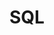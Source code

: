 # SQL
<!-- SQL Database Management and Analysis for "Student Market" Supermarket -->

<!--Business Goals
● Get the Employees, Students, Faculty/staff data. Data includes Name, ID,
DOB, phone number, SSN(only for employees).
● In what day of the week and hour are the most and least transactions done -
to get to know the maximum and least sales hours and give discounts so as
to
○ increase sales in those hours. Also we will be increasing labor at the
peak hours to address the huge crowd.
● Determine what percent of students and faculty are availing the student
and faculty discounts so that we can give more offers/discounts to attract
more customers. Check the total percentage of students in student
customers who have purchased commodities with and without discount(on
a scale of 100) and vice-versa. We will also determine if we need to
increase or decrease the discount percentage based on this information.
● Check the “Media” that has promoted our business. Find out the Media that
has the highest number of occurrences in the “Media” Column.
● Determine the average rating of the store using the “rating” column
in Customer Details. This can be used to advertise or attract
customers in future.
● Quarterly revenue model
1. Most sold item - has highest/more transactions of all the items purchased
in the quarter
2. Least sold - has lowest transactions of all the items purchased in the
quarter
3. Item count (sold) per month and quarter
● Check whether discounted product sales have increased in the offer period
● Check if new customers have joined for every end of the quarter to measure
the business performance
● Check for the payment method(Cash/Card) customers are more preferring to
use so as to increase the self-checkout or cash counters at the store.
● Check products from which vendors are being most sold and
increase/decrease the inventory

-->

